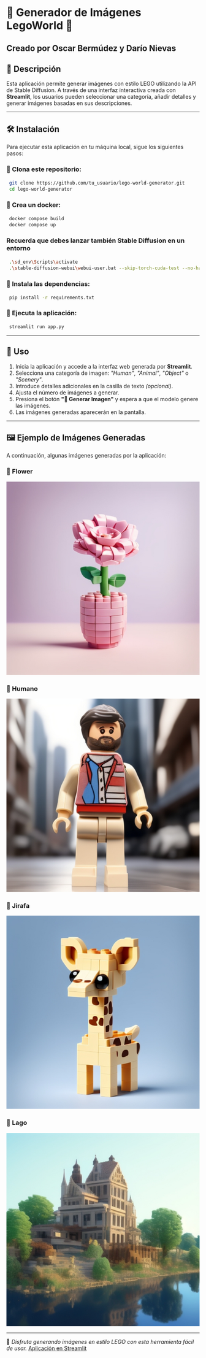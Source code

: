# 🌟 Generador de Imágenes LegoWorld 🧱
## Creado por Oscar Bermúdez y Darío Nievas

## 📌 Descripción
Esta aplicación permite generar imágenes con estilo LEGO utilizando la API de Stable Diffusion. A través de una interfaz interactiva creada con **Streamlit**, los usuarios pueden seleccionar una categoría, añadir detalles y generar imágenes basadas en sus descripciones.

---

## 🛠 Instalación
Para ejecutar esta aplicación en tu máquina local, sigue los siguientes pasos:

### 🔹 Clona este repositorio:
```bash
 git clone https://github.com/tu_usuario/lego-world-generator.git
 cd lego-world-generator
```

### 🔹 Crea un docker:
```bash
 docker compose build
 docker compose up
```

### Recuerda que debes lanzar también Stable Diffusion en un entorno
```bash
 .\sd_env\Scripts\activate
 .\stable-diffusion-webui\webui-user.bat --skip-torch-cuda-test --no-half --use-cpu all --api
```
### 🔹 Instala las dependencias:
```bash
 pip install -r requirements.txt
```

### 🔹 Ejecuta la aplicación:
```bash
 streamlit run app.py
```

---

## 🎨 Uso
1. Inicia la aplicación y accede a la interfaz web generada por **Streamlit**.
2. Selecciona una categoría de imagen: _"Human"_, _"Animal"_, _"Object"_ o _"Scenery"_.
3. Introduce detalles adicionales en la casilla de texto _(opcional)_.
4. Ajusta el número de imágenes a generar.
5. Presiona el botón **"🚀 Generar Imagen"** y espera a que el modelo genere las imágenes.
6. Las imágenes generadas aparecerán en la pantalla.

---

## 🖼️ Ejemplo de Imágenes Generadas
A continuación, algunas imágenes generadas por la aplicación:

### 🌸 Flower
![Flower](img/flower.jpg)

### 🧑 Humano
![HumNO](img/humNO.jpg)

### 🦒 Jirafa
![Jirafa](img/jirafa.jpg)

### 🌊 Lago
![Lake](img/lake.jpg)

---
📌 _Disfruta generando imágenes en estilo LEGO con esta herramienta fácil de usar._ 
[Aplicación en Streamlit](https://stablediffusion-webui-oscar-dario.streamlit.app/)
